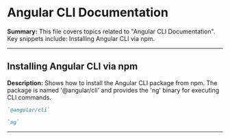 # Angular CLI Documentation

**Summary:** This file covers topics related to "Angular CLI Documentation". Key snippets include: Installing Angular CLI via npm.

---

## Installing Angular CLI via npm

**Description:** Shows how to install the Angular CLI package from npm. The package is named '@angular/cli' and provides the 'ng' binary for executing CLI commands.

```markdown
`@angular/cli`
```

```markdown
`ng`
```

---